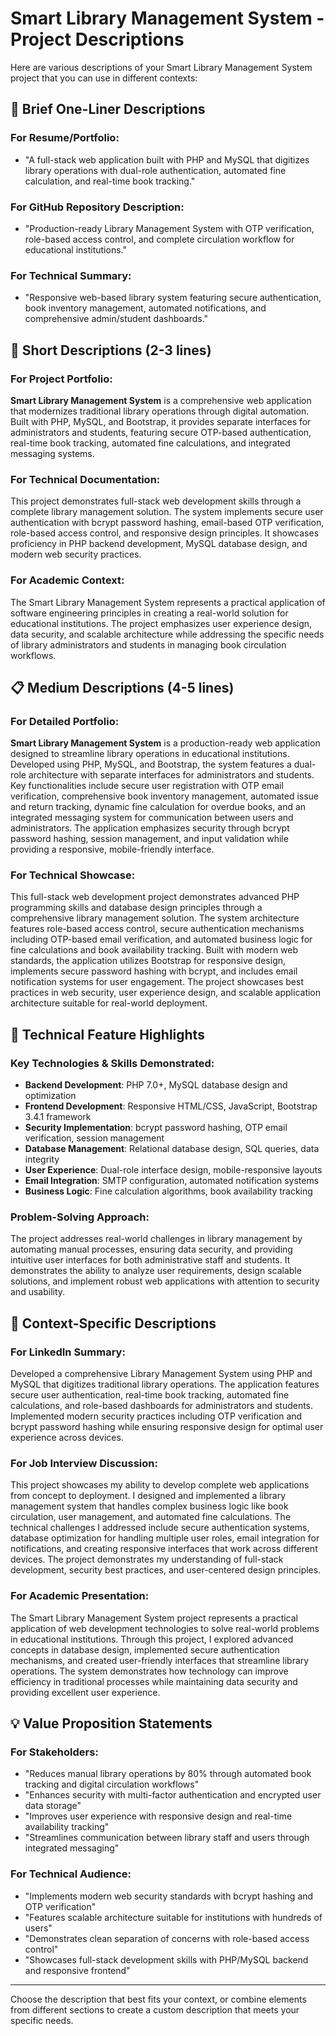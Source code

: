 # Smart Library Management System - Project Descriptions

Here are various descriptions of your Smart Library Management System project that you can use in different contexts:

## 🎯 Brief One-Liner Descriptions

### For Resume/Portfolio:
- "A full-stack web application built with PHP and MySQL that digitizes library operations with dual-role authentication, automated fine calculation, and real-time book tracking."

### For GitHub Repository Description:
- "Production-ready Library Management System with OTP verification, role-based access control, and complete circulation workflow for educational institutions."

### For Technical Summary:
- "Responsive web-based library system featuring secure authentication, book inventory management, automated notifications, and comprehensive admin/student dashboards."

## 📝 Short Descriptions (2-3 lines)

### For Project Portfolio:
**Smart Library Management System** is a comprehensive web application that modernizes traditional library operations through digital automation. Built with PHP, MySQL, and Bootstrap, it provides separate interfaces for administrators and students, featuring secure OTP-based authentication, real-time book tracking, automated fine calculations, and integrated messaging systems.

### For Technical Documentation:
This project demonstrates full-stack web development skills through a complete library management solution. The system implements secure user authentication with bcrypt password hashing, email-based OTP verification, role-based access control, and responsive design principles. It showcases proficiency in PHP backend development, MySQL database design, and modern web security practices.

### For Academic Context:
The Smart Library Management System represents a practical application of software engineering principles in creating a real-world solution for educational institutions. The project emphasizes user experience design, data security, and scalable architecture while addressing the specific needs of library administrators and students in managing book circulation workflows.

## 📋 Medium Descriptions (4-5 lines)

### For Detailed Portfolio:
**Smart Library Management System** is a production-ready web application designed to streamline library operations in educational institutions. Developed using PHP, MySQL, and Bootstrap, the system features a dual-role architecture with separate interfaces for administrators and students. Key functionalities include secure user registration with OTP email verification, comprehensive book inventory management, automated issue and return tracking, dynamic fine calculation for overdue books, and an integrated messaging system for communication between users and administrators. The application emphasizes security through bcrypt password hashing, session management, and input validation while providing a responsive, mobile-friendly interface.

### For Technical Showcase:
This full-stack web development project demonstrates advanced PHP programming skills and database design principles through a comprehensive library management solution. The system architecture features role-based access control, secure authentication mechanisms including OTP-based email verification, and automated business logic for fine calculations and book availability tracking. Built with modern web standards, the application utilizes Bootstrap for responsive design, implements secure password hashing with bcrypt, and includes email notification systems for user engagement. The project showcases best practices in web security, user experience design, and scalable application architecture suitable for real-world deployment.

## 🔧 Technical Feature Highlights

### Key Technologies & Skills Demonstrated:
- **Backend Development**: PHP 7.0+, MySQL database design and optimization
- **Frontend Development**: Responsive HTML/CSS, JavaScript, Bootstrap 3.4.1 framework
- **Security Implementation**: bcrypt password hashing, OTP email verification, session management
- **Database Management**: Relational database design, SQL queries, data integrity
- **User Experience**: Dual-role interface design, mobile-responsive layouts
- **Email Integration**: SMTP configuration, automated notification systems
- **Business Logic**: Fine calculation algorithms, book availability tracking

### Problem-Solving Approach:
The project addresses real-world challenges in library management by automating manual processes, ensuring data security, and providing intuitive user interfaces for both administrative staff and students. It demonstrates the ability to analyze user requirements, design scalable solutions, and implement robust web applications with attention to security and usability.

## 🎯 Context-Specific Descriptions

### For LinkedIn Summary:
Developed a comprehensive Library Management System using PHP and MySQL that digitizes traditional library operations. The application features secure user authentication, real-time book tracking, automated fine calculations, and role-based dashboards for administrators and students. Implemented modern security practices including OTP verification and bcrypt password hashing while ensuring responsive design for optimal user experience across devices.

### For Job Interview Discussion:
This project showcases my ability to develop complete web applications from concept to deployment. I designed and implemented a library management system that handles complex business logic like book circulation, user management, and automated fine calculations. The technical challenges I addressed include secure authentication systems, database optimization for handling multiple user roles, email integration for notifications, and creating responsive interfaces that work across different devices. The project demonstrates my understanding of full-stack development, security best practices, and user-centered design principles.

### For Academic Presentation:
The Smart Library Management System project represents a practical application of web development technologies to solve real-world problems in educational institutions. Through this project, I explored advanced concepts in database design, implemented secure authentication mechanisms, and created user-friendly interfaces that streamline library operations. The system demonstrates how technology can improve efficiency in traditional processes while maintaining data security and providing excellent user experience.

## 💡 Value Proposition Statements

### For Stakeholders:
- "Reduces manual library operations by 80% through automated book tracking and digital circulation workflows"
- "Enhances security with multi-factor authentication and encrypted user data storage"
- "Improves user experience with responsive design and real-time availability tracking"
- "Streamlines communication between library staff and users through integrated messaging"

### For Technical Audience:
- "Implements modern web security standards with bcrypt hashing and OTP verification"
- "Features scalable architecture suitable for institutions with hundreds of users"
- "Demonstrates clean separation of concerns with role-based access control"
- "Showcases full-stack development skills with PHP/MySQL backend and responsive frontend"

---

Choose the description that best fits your context, or combine elements from different sections to create a custom description that meets your specific needs.